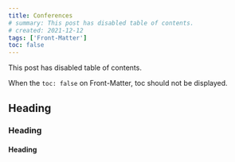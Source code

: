 ```yaml
---
title: Conferences
# summary: This post has disabled table of contents.
# created: 2021-12-12
tags: ['Front-Matter']
toc: false
---
```


This post has disabled table of contents.

When the `toc: false` on Front-Matter, toc should not be displayed.

## Heading

### Heading

#### Heading
